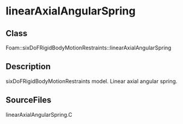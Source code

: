 # linearAxialAngularSpring 
## Class
Foam::sixDoFRigidBodyMotionRestraints::linearAxialAngularSpring

## Description
sixDoFRigidBodyMotionRestraints model.  Linear axial angular spring.

## SourceFiles
linearAxialAngularSpring.C

